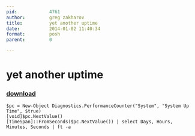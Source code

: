 ```yaml
---
pid:            4761
author:         greg zakharov
title:          yet another uptime
date:           2014-01-02 11:40:34
format:         posh
parent:         0

---
```


# yet another uptime

### [download](//scripts/4761.ps1)



```posh
$pc = New-Object Diagnostics.PerformanceCounter("System", "System Up Time", $true)
[void]$pc.NextValue()
[TimeSpan]::FromSeconds($pc.NextValue()) | select Days, Hours, Minutes, Seconds | ft -a
```
